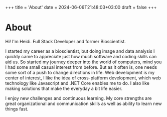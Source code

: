 +++
title = 'About'
date = 2024-06-06T21:48:03+03:00
draft = false
+++

# About

Hi! I'm Heidi. Full Stack Developer and former Bioscientist.

I started my career as a bioscientist, but doing image and data analysis I quickly came to appreciate just how much software and coding skills can aid us. So started my journey deeper into the world of computers, mind you I had some small casual interest from before. But as it often is, one needs some sort of a push to change directions in life. Web development is my center of interest, I like the idea of cross-platform development, which web technology like Javascript and .NET Core enables me to do. I also like making solutions that make the everyday a bit life easier.

I enjoy new challenges and continuous learning. My core strengths are great organizational and communication skills as well as ability to learn new things fast.